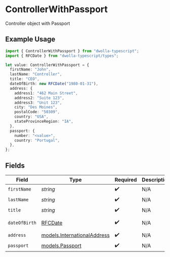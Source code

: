 # ControllerWithPassport

Controller object with Passport

## Example Usage

```typescript
import { ControllerWithPassport } from "dwolla-typescript";
import { RFCDate } from "dwolla-typescript/types";

let value: ControllerWithPassport = {
  firstName: "John",
  lastName: "Controller",
  title: "CEO",
  dateOfBirth: new RFCDate("1980-01-31"),
  address: {
    address1: "462 Main Street",
    address2: "Suite 123",
    address3: "Unit 123",
    city: "Des Moines",
    postalCode: "50309",
    country: "USA",
    stateProvinceRegion: "IA",
  },
  passport: {
    number: "<value>",
    country: "Portugal",
  },
};
```

## Fields

| Field                                                            | Type                                                             | Required                                                         | Description                                                      | Example                                                          |
| ---------------------------------------------------------------- | ---------------------------------------------------------------- | ---------------------------------------------------------------- | ---------------------------------------------------------------- | ---------------------------------------------------------------- |
| `firstName`                                                      | *string*                                                         | :heavy_check_mark:                                               | N/A                                                              | John                                                             |
| `lastName`                                                       | *string*                                                         | :heavy_check_mark:                                               | N/A                                                              | Controller                                                       |
| `title`                                                          | *string*                                                         | :heavy_check_mark:                                               | N/A                                                              | CEO                                                              |
| `dateOfBirth`                                                    | [RFCDate](../types/rfcdate.md)                                   | :heavy_check_mark:                                               | N/A                                                              | 1980-01-31                                                       |
| `address`                                                        | [models.InternationalAddress](../models/internationaladdress.md) | :heavy_check_mark:                                               | N/A                                                              |                                                                  |
| `passport`                                                       | [models.Passport](../models/passport.md)                         | :heavy_check_mark:                                               | N/A                                                              |                                                                  |